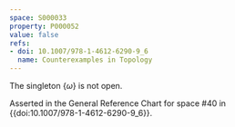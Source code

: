 ```yaml
---
space: S000033
property: P000052
value: false
refs:
- doi: 10.1007/978-1-4612-6290-9_6
  name: Counterexamples in Topology
---
```


The singleton $\{\omega\}$ is not open.

Asserted in the General Reference Chart for space #40 in
{{doi:10.1007/978-1-4612-6290-9_6}}.
